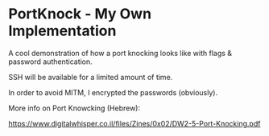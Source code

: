 # PortKnock - My Own Implementation

A cool demonstration of how a port knocking looks like with flags & password authentication.

SSH will be available for a limited amount of time.

In order to avoid MITM, I encrypted the passwords (obviously).  

More info on Port Knowcking (Hebrew):

https://www.digitalwhisper.co.il/files/Zines/0x02/DW2-5-Port-Knocking.pdf




